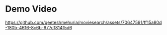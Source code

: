 
# Demo Video
https://github.com/geeteshmehuria/moviesearch/assets/70647591/ff15a80d-180b-4616-8c6b-677c1814f5d6
